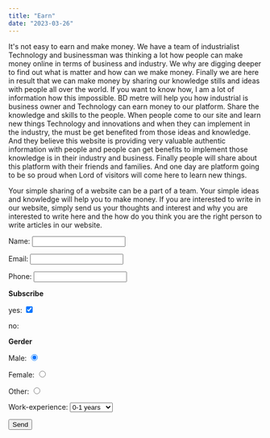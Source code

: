 ```yaml
---
title: "Earn"
date: "2023-03-26"
---
```


It's not easy to earn and make money. We have a team of industrialist Technology and businessman was thinking a lot how people can make money online in terms of business and industry. We why are digging deeper to find out what is matter and how can we make money. Finally we are here in result that we can make money by sharing our knowledge stills and ideas with people all over the world. If you want to know how, I am a lot of information how this impossible. BD metre will help you how industrial is business owner and Technology can earn money to our platform. Share the knowledge and skills to the people. When people come to our site and learn new things Technology and innovations and when they can implement in the industry, the must be get benefited from those ideas and knowledge. And they believe this website is providing very valuable authentic information with people and people can get benefits to implement those knowledge is in their industry and business. Finally people will share about this platform with their friends and families. And one day are platform going to be so proud when Lord of visitors will come here to learn new things.

Your simple sharing of a website can be a part of a team. Your simple ideas and knowledge will help you to make money. If you are interested to write in our website, simply send us your thoughts and interest and why you are interested to write here and the how do you think you are the right person to write articles in our website.


<form action="https://getform.io/f/1003cb49-edc3-4dca-9c2c-456328bd412c" method="POST">
    <p>Name: <input type="text" name="name"> </p>
    <p>Email: <input type="email" name="email"> </p>
    <p>Phone: <input type="text" name="phone"> </p>
    <!-- add hidden Honeypot input to prevent spams -->
    <input type="hidden" name="_gotcha" style="display:none !important">
    <!-- checkbox handle -->
    <p><b>Subscribe</b></p> 
    <p>yes: <input type="checkbox" name="subscribe" value="yes" checked> </p>
    <p>no: <input type="hidden" name="subscribe" value="no"> </p>
    <!-- radio button handle -->
    <p><b>Gerder</b></p>
    <p>Male: <input type="radio" name="gender" value="male" checked> </p>
    <p>Female: <input type="radio" name="gender" value="female"> </p>
    <p>Other: <input type="radio" name="gender" value="other"> </p>
    <!-- select field handle -->
    <p>Work-experience:
    <select name="work-experience">
        <option value="one-year">0-1 years</option>
        <option value="one-five-years">1-5 years</option>
        <option value="one-five-years">5-10 years</option>
        <option value="one-five-years">10+ years</option>
    </select>
    </p>
    <button type="submit">Send</button>
</form>